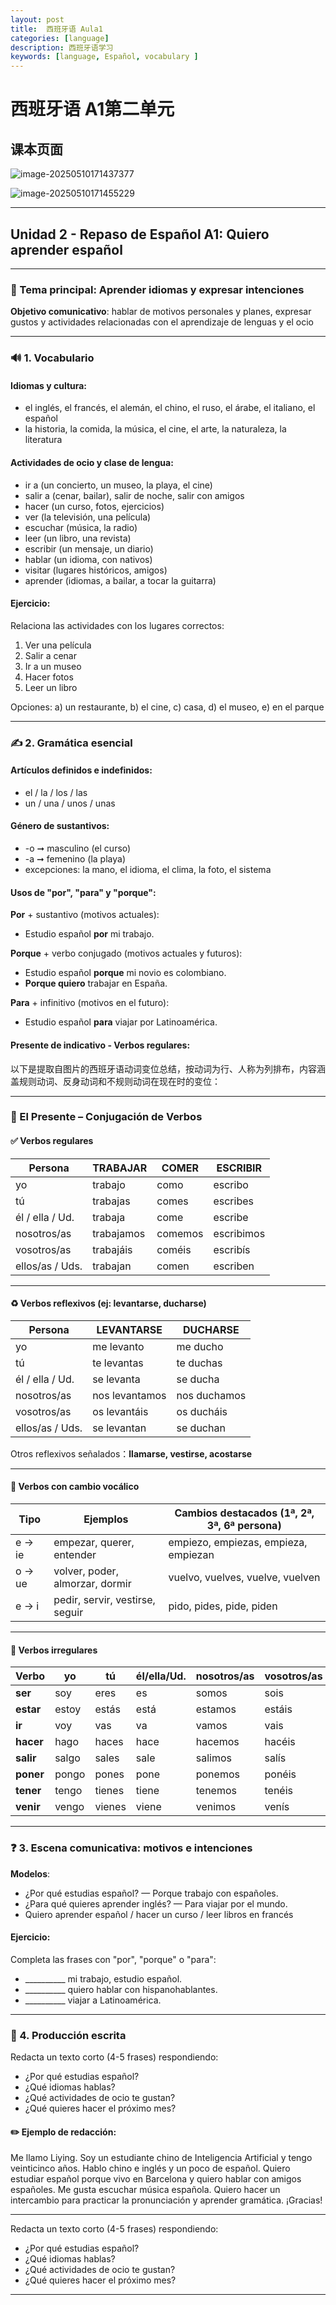 ```yaml
---
layout: post
title:  西班牙语 Aula1
categories: [language] 
description: 西班牙语学习
keywords: [language, Español, vocabulary ] 
---
```



# 西班牙语 A1第二单元





## 课本页面



![image-20250510171437377](https://zuti.oss-cn-qingdao.aliyuncs.com/img/20250510171437447.png)





![image-20250510171455229](https://zuti.oss-cn-qingdao.aliyuncs.com/img/20250510171455280.png)







------

## **Unidad 2 - Repaso de Español A1: Quiero aprender español**

------

### 📖 Tema principal: Aprender idiomas y expresar intenciones

**Objetivo comunicativo**: hablar de motivos personales y planes, expresar gustos y actividades relacionadas con el aprendizaje de lenguas y el ocio

------

### 🔊 1. Vocabulario

#### Idiomas y cultura:

- el inglés, el francés, el alemán, el chino, el ruso, el árabe, el italiano, el español
- la historia, la comida, la música, el cine, el arte, la naturaleza, la literatura

#### Actividades de ocio y clase de lengua:

- ir a (un concierto, un museo, la playa, el cine)
- salir a (cenar, bailar), salir de noche, salir con amigos
- hacer (un curso, fotos, ejercicios)
- ver (la televisión, una película)
- escuchar (música, la radio)
- leer (un libro, una revista)
- escribir (un mensaje, un diario)
- hablar (un idioma, con nativos)
- visitar (lugares históricos, amigos)
- aprender (idiomas, a bailar, a tocar la guitarra)

#### Ejercicio:

Relaciona las actividades con los lugares correctos:

1. Ver una película
2. Salir a cenar
3. Ir a un museo
4. Hacer fotos
5. Leer un libro

Opciones: a) un restaurante, b) el cine, c) casa, d) el museo, e) en el parque

------

### ✍️ 2. Gramática esencial

#### Artículos definidos e indefinidos:

- el / la / los / las
- un / una / unos / unas

#### Género de sustantivos:

- -o ➞ masculino (el curso)
- -a ➞ femenino (la playa)
- excepciones: la mano, el idioma, el clima, la foto, el sistema

#### Usos de "por", "para" y "porque":

**Por** + sustantivo (motivos actuales):

- Estudio español **por** mi trabajo.

**Porque** + verbo conjugado (motivos actuales y futuros):

- Estudio español **porque** mi novio es colombiano.
- **Porque quiero** trabajar en España.

**Para** + infinitivo (motivos en el futuro):

- Estudio español **para** viajar por Latinoamérica.



#### Presente de indicativo - Verbos regulares:

以下是提取自图片的西班牙语动词变位总结，按动词为行、人称为列排布，内容涵盖规则动词、反身动词和不规则动词在现在时的变位：

------

### 📄 El Presente – Conjugación de Verbos

#### ✅ Verbos regulares

| Persona         | TRABAJAR   | COMER   | ESCRIBIR   |
| --------------- | ---------- | ------- | ---------- |
| yo              | trabajo    | como    | escribo    |
| tú              | trabajas   | comes   | escribes   |
| él / ella / Ud. | trabaja    | come    | escribe    |
| nosotros/as     | trabajamos | comemos | escribimos |
| vosotros/as     | trabajáis  | coméis  | escribís   |
| ellos/as / Uds. | trabajan   | comen   | escriben   |

------

#### ♻️ Verbos reflexivos (ej: levantarse, ducharse)

| Persona         | LEVANTARSE     | DUCHARSE     |
| --------------- | -------------- | ------------ |
| yo              | me levanto     | me ducho     |
| tú              | te levantas    | te duchas    |
| él / ella / Ud. | se levanta     | se ducha     |
| nosotros/as     | nos levantamos | nos duchamos |
| vosotros/as     | os levantáis   | os ducháis   |
| ellos/as / Uds. | se levantan    | se duchan    |

Otros reflexivos señalados：**llamarse, vestirse, acostarse**

------

#### 🔀 Verbos con cambio vocálico

| Tipo   | Ejemplos                        | Cambios destacados (1ª, 2ª, 3ª, 6ª persona) |
| ------ | ------------------------------- | ------------------------------------------- |
| e → ie | empezar, querer, entender       | empiezo, empiezas, empieza, empiezan        |
| o → ue | volver, poder, almorzar, dormir | vuelvo, vuelves, vuelve, vuelven            |
| e → i  | pedir, servir, vestirse, seguir | pido, pides, pide, piden                    |

------

#### 🌟 Verbos irregulares

| Verbo     | yo    | tú     | él/ella/Ud. | nosotros/as | vosotros/as | ellos/ellas/Uds. |
| --------- | ----- | ------ | ----------- | ----------- | ----------- | ---------------- |
| **ser**   | soy   | eres   | es          | somos       | sois        | son              |
| **estar** | estoy | estás  | está        | estamos     | estáis      | están            |
| **ir**    | voy   | vas    | va          | vamos       | vais        | van              |
| **hacer** | hago  | haces  | hace        | hacemos     | hacéis      | hacen            |
| **salir** | salgo | sales  | sale        | salimos     | salís       | salen            |
| **poner** | pongo | pones  | pone        | ponemos     | ponéis      | ponen            |
| **tener** | tengo | tienes | tiene       | tenemos     | tenéis      | tienen           |
| **venir** | vengo | vienes | viene       | venimos     | venís       | vienen           |



------

### ❓ 3. Escena comunicativa: motivos e intenciones

**Modelos**:

- ¿Por qué estudias español? — Porque trabajo con españoles.
- ¿Para qué quieres aprender inglés? — Para viajar por el mundo.
- Quiero aprender español / hacer un curso / leer libros en francés

#### Ejercicio:

Completa las frases con "por", "porque" o "para":

- __________ mi trabajo, estudio español.
- __________ quiero hablar con hispanohablantes.
- __________ viajar a Latinoamérica.

------

### 🎨 4. Producción escrita

Redacta un texto corto (4-5 frases) respondiendo:

- ¿Por qué estudias español?
- ¿Qué idiomas hablas?
- ¿Qué actividades de ocio te gustan?
- ¿Qué quieres hacer el próximo mes?

#### ✏️ Ejemplo de redacción:

Me llamo Liying. Soy un estudiante chino de Inteligencia Artificial y tengo veinticinco años. Hablo chino e inglés y un poco de español. Quiero estudiar español porque vivo en Barcelona y quiero hablar con amigos españoles. Me gusta escuchar música española. Quiero hacer un intercambio para practicar la pronunciación y aprender gramática. ¡Gracias!

------

Redacta un texto corto (4-5 frases) respondiendo:

- ¿Por qué estudias español?
- ¿Qué idiomas hablas?
- ¿Qué actividades de ocio te gustan?
- ¿Qué quieres hacer el próximo mes?

------

